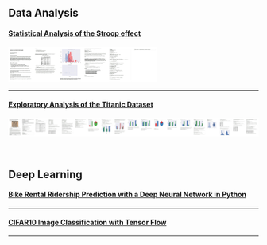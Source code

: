 ## Data Analysis


#### [Statistical Analysis of the Stroop effect](https://jkarakas.github.io/Statistical-Analysis-of-the-Stroop-effect/P1-Test-a-Perceptual-Phenomenon.html)
<img src="Test-a-Perceptual-Phenomenon-stitched.jpg" width="300" height="70" />

---

#### [Exploratory Analysis of the Titanic Dataset](https://jkarakas.github.io/Exploratory-Analysis-of-the-Titanic-Dataset/)
![](stitched.jpg)


<br>

## Deep Learning

#### [Bike Rental Ridership Prediction with a Deep Neural Network in Python]( https://jkarakas.github.io/Bike-Rental-Ridership-Prediction-with-a-Deep-Neural-Network-in-Python/Bike-Rental-Ridership-Prediction-with-a-Deep-Neural-Network-in-Python.html)

---


#### [CIFAR10 Image Classification with Tensor Flow](https://jkarakas.github.io/Image_Classification/dlnd_image_classification.html)

---


